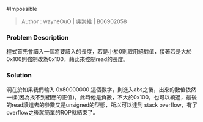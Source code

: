 #Impossible

> Author : wayneOuO | 吳崇維 | B06902058

### Problem Description

程式首先會讀入一個將要讀入的長度，若是小於0則取用絕對值，接著若是大於0x100則強制改為0x100，藉此來控制read的長度。

### Solution 

洞在於如果我們輸入 0x80000000 這個數字，則進入abs之後，出來的數值依然一樣(因為找不到相應的正值)，此時他是負數，不大於0x100，也可以繞過，最後的read讀進去的參數又是unsigned的型態，所以可以達到 stack overflow，有了overflow之後就簡單的ROP就結束了。

